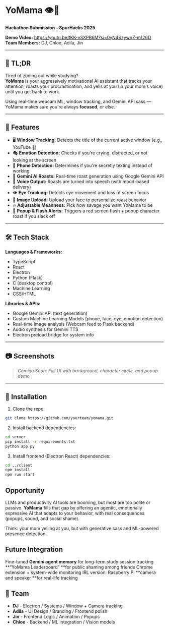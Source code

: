 # YoMama 👁️📣

**Hackathon Submission – SpurHacks 2025**

**Demo Video:** https://youtu.be/tKK-vSXPB6M?si=0yN4SzywnZ-m126D
**Team Members:**  DJ, Chloe, Adila, Jin

---

## 🧠 TL;DR

Tired of zoning out while studying?  
**YoMama** is your aggressively motivational AI assistant that tracks your attention, roasts your procrastination, and yells at you (in your mom's voice) until you get back to work.

Using real-time webcam ML, window tracking, and Gemini API sass — YoMama makes sure you're always **focused**, or else.

---

## 🧪 Features

- 🖥️ **Window Tracking:** Detects the title of the current active window (e.g., YouTube 👀)
- 🎭 **Emotion Detection:** Checks if you're crying, distracted, or not looking at the screen
- 🤳 **Phone Detection:** Determines if you're secretly texting instead of working
- 🧠 **Gemini AI Roasts:** Real-time roast generation using Google Gemini API
- 🎤 **Voice Output:** Roasts are turned into speech (with mood-based delivery)
- 👁️ **Eye Tracking:** Detects eye movement and loss of screen focus
- 📸 **Image Upload:** Upload your face to personalize roast behavior
- 🔥 **Adjustable Meanness:** Pick how savage you want YoMama to be
- 🚨 **Popup & Flash Alerts:** Triggers a red screen flash + popup character roast if you slack off

---

## 🛠️ Tech Stack

**Languages & Frameworks:**
- TypeScript
- React
- Electron
- Python (Flask)
- C (desktop control)
- Machine Learning 
- CSS/HTML

**Libraries & APIs:**
- Google Gemini API (text generation)
- Custom Machine Learning Models (phone, face, eye, emotion detection)
- Real-time image analysis (Webcam feed to Flask backend)
- Audio synthesis for Gemini TTS
- Electron preload bridge for system info

---

## 📷 Screenshots

> _Coming Soon: Full UI with background, character circle, and popup demo._

---

## 🧪 Installation

1. Clone the repo:

```bash
git clone https://github.com/yourteam/yomama.git
```
2. Install backend dependencies:
```bash
cd server
pip install -r requirements.txt
python app.py
```
3. Install frontend (Electron React) dependencies:
```bash
cd ../client
npm install
npm run start
```
##  Opportunity

LLMs and productivity AI tools are booming, but most are too polite or passive.
**YoMama** fills that gap by offering an agentic, emotionally expressive AI that adapts to your behavior, with real consequences (popups, sound, and social shame).

Think: your mom yelling at you, but with generative sass and ML-powered presence detection.

## Future Integration
Fine-tuned **Gemini agent memory** for long-term study session tracking
**“YoMama Leaderboard” **for public shaming among friends
Chrome extension + system-wide monitoring
IRL version: Raspberry Pi **camera and speaker **for real-life tracking

## 🤝 Team
- **DJ** - Electron / Systems / Window + Camera tracking
- **Adila** - UI Design / Branding / Frontend polish
- **Jin** - Frontend Logic / Animation / Popups
- **Chloe** - Backend / ML integration / Vision models

